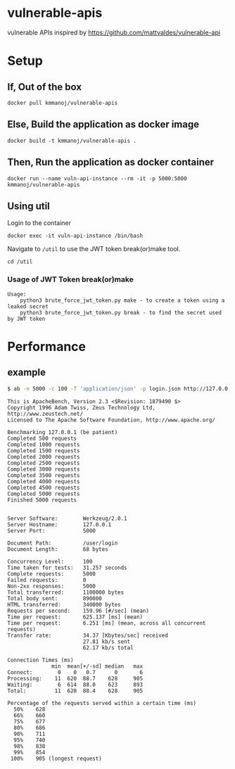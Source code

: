 # vulnerable-apis
vulnerable APIs inspired by https://github.com/mattvaldes/vulnerable-api

# Setup

## If, Out of the box
`docker pull kmmanoj/vulnerable-apis`

## Else, Build the application as docker image
`docker build -t kmmanoj/vulnerable-apis .`

## Then, Run the application as docker container
`docker run --name vuln-api-instance --rm -it -p 5000:5000 kmmanoj/vulnerable-apis`

## Using util

Login to the container

`docker exec -it vuln-api-instance /bin/bash`

Navigate to `/util` to use the JWT token break(or)make tool.
  
`cd /util`

### Usage of JWT Token break(or)make

```
Usage:
	python3 brute_force_jwt_token.py make - to create a token using a leaked secret
	python3 brute_force_jwt_token.py break - to find the secret used by JWT token
```

# Performance

## example
```bash
$ ab -n 5000 -c 100 -T 'application/json' -p login.json http://127.0.0.1:5000/user/login
```

```
This is ApacheBench, Version 2.3 <$Revision: 1879490 $>
Copyright 1996 Adam Twiss, Zeus Technology Ltd, http://www.zeustech.net/
Licensed to The Apache Software Foundation, http://www.apache.org/

Benchmarking 127.0.0.1 (be patient)
Completed 500 requests
Completed 1000 requests
Completed 1500 requests
Completed 2000 requests
Completed 2500 requests
Completed 3000 requests
Completed 3500 requests
Completed 4000 requests
Completed 4500 requests
Completed 5000 requests
Finished 5000 requests


Server Software:        Werkzeug/2.0.1
Server Hostname:        127.0.0.1
Server Port:            5000

Document Path:          /user/login
Document Length:        68 bytes

Concurrency Level:      100
Time taken for tests:   31.257 seconds
Complete requests:      5000
Failed requests:        0
Non-2xx responses:      5000
Total transferred:      1100000 bytes
Total body sent:        890000
HTML transferred:       340000 bytes
Requests per second:    159.96 [#/sec] (mean)
Time per request:       625.137 [ms] (mean)
Time per request:       6.251 [ms] (mean, across all concurrent requests)
Transfer rate:          34.37 [Kbytes/sec] received
                        27.81 kb/s sent
                        62.17 kb/s total

Connection Times (ms)
              min  mean[+/-sd] median   max
Connect:        0    0   0.7      0       6
Processing:    11  620  88.7    628     905
Waiting:        6  614  88.0    623     893
Total:         11  620  88.4    628     905

Percentage of the requests served within a certain time (ms)
  50%    628
  66%    660
  75%    677
  80%    686
  90%    711
  95%    740
  98%    838
  99%    854
 100%    905 (longest request)
 ```
 
